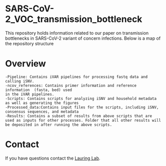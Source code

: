 # SARS-CoV-2_VOC_transmission_bottleneck

This repository holds information related to our paper on transmission bottlenecks in SARS-CoV-2 variant of concern infections. Below is a map of the repository structure

# Overview

```
-Pipeline: Contains iVAR pipelines for processing fastq data and calling iSNV.
-ncov_references: Contains primer information and reference information  (fasta, bed) used 	
in the iVAR pipelines. 
-Scripts: Contains scripts for analyzing iSNV and household metadata as well as generating the figures
-Processed_data:Contains input files for the scripts, including iSNV, consensus sequences, and metadata
-Results: Contains a subset of results from above scripts that are used as inputs for other processes. Folder that all other results will be deposited in after running the above scripts.
```

# Contact
If you have questions contact the [Lauring Lab](https://lauringlab.wordpress.com/contacts/).

